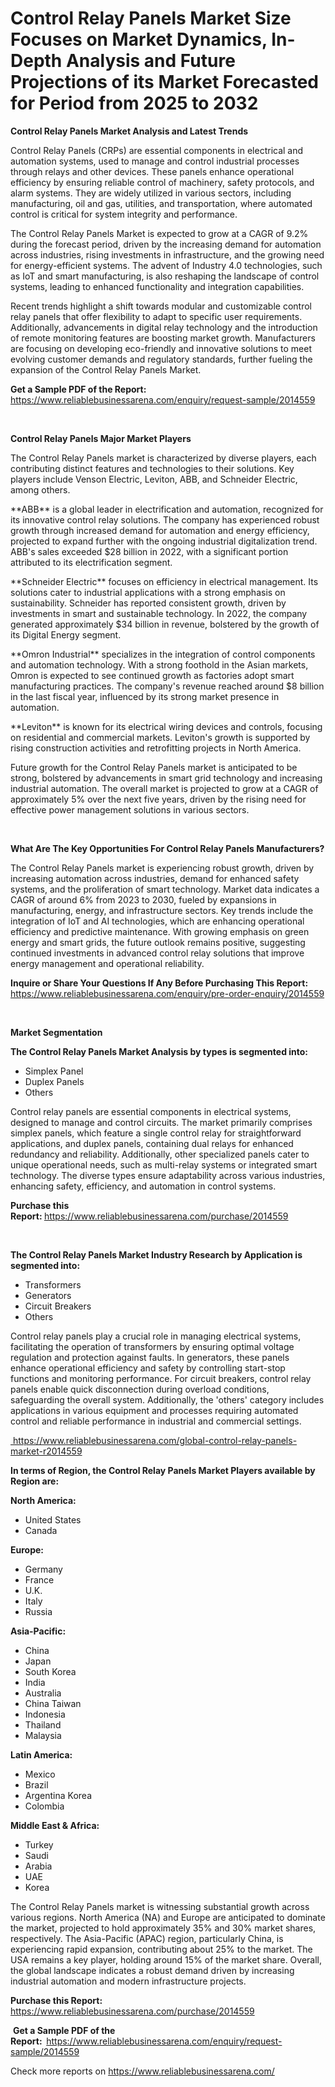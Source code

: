 <p><h1>Control Relay Panels Market Size Focuses on Market Dynamics, In-Depth Analysis and Future Projections of its Market Forecasted for Period from 2025 to 2032</h1></p><p><strong>Control Relay Panels Market Analysis and Latest Trends</strong></p>
<p><p>Control Relay Panels (CRPs) are essential components in electrical and automation systems, used to manage and control industrial processes through relays and other devices. These panels enhance operational efficiency by ensuring reliable control of machinery, safety protocols, and alarm systems. They are widely utilized in various sectors, including manufacturing, oil and gas, utilities, and transportation, where automated control is critical for system integrity and performance.</p><p>The Control Relay Panels Market is expected to grow at a CAGR of 9.2% during the forecast period, driven by the increasing demand for automation across industries, rising investments in infrastructure, and the growing need for energy-efficient systems. The advent of Industry 4.0 technologies, such as IoT and smart manufacturing, is also reshaping the landscape of control systems, leading to enhanced functionality and integration capabilities.</p><p>Recent trends highlight a shift towards modular and customizable control relay panels that offer flexibility to adapt to specific user requirements. Additionally, advancements in digital relay technology and the introduction of remote monitoring features are boosting market growth. Manufacturers are focusing on developing eco-friendly and innovative solutions to meet evolving customer demands and regulatory standards, further fueling the expansion of the Control Relay Panels Market.</p></p>
<p><strong>Get a Sample PDF of the Report:&nbsp;</strong> <a href="https://www.reliablebusinessarena.com/enquiry/request-sample/2014559?utm_campaign=2033&utm_medium=2&utm_source=Github&utm_content=ia&utm_term=29032025&utm_id=control-relay-panels">https://www.reliablebusinessarena.com/enquiry/request-sample/2014559</a></p>
<p>&nbsp;</p>
<p><strong>Control Relay Panels Major Market Players</strong></p>
<p><p>The Control Relay Panels market is characterized by diverse players, each contributing distinct features and technologies to their solutions. Key players include Venson Electric, Leviton, ABB, and Schneider Electric, among others.</p><p>**ABB** is a global leader in electrification and automation, recognized for its innovative control relay solutions. The company has experienced robust growth through increased demand for automation and energy efficiency, projected to expand further with the ongoing industrial digitalization trend. ABB's sales exceeded $28 billion in 2022, with a significant portion attributed to its electrification segment.</p><p>**Schneider Electric** focuses on efficiency in electrical management. Its solutions cater to industrial applications with a strong emphasis on sustainability. Schneider has reported consistent growth, driven by investments in smart and sustainable technology. In 2022, the company generated approximately $34 billion in revenue, bolstered by the growth of its Digital Energy segment.</p><p>**Omron Industrial** specializes in the integration of control components and automation technology. With a strong foothold in the Asian markets, Omron is expected to see continued growth as factories adopt smart manufacturing practices. The company's revenue reached around $8 billion in the last fiscal year, influenced by its strong market presence in automation.</p><p>**Leviton** is known for its electrical wiring devices and controls, focusing on residential and commercial markets. Leviton's growth is supported by rising construction activities and retrofitting projects in North America.</p><p>Future growth for the Control Relay Panels market is anticipated to be strong, bolstered by advancements in smart grid technology and increasing industrial automation. The overall market is projected to grow at a CAGR of approximately 5% over the next five years, driven by the rising need for effective power management solutions in various sectors.</p></p>
<p>&nbsp;</p>
<p><strong>What Are The Key Opportunities For Control Relay Panels Manufacturers?</strong></p>
<p><p>The Control Relay Panels market is experiencing robust growth, driven by increasing automation across industries, demand for enhanced safety systems, and the proliferation of smart technology. Market data indicates a CAGR of around 6% from 2023 to 2030, fueled by expansions in manufacturing, energy, and infrastructure sectors. Key trends include the integration of IoT and AI technologies, which are enhancing operational efficiency and predictive maintenance. With growing emphasis on green energy and smart grids, the future outlook remains positive, suggesting continued investments in advanced control relay solutions that improve energy management and operational reliability.</p></p>
<p><strong>Inquire or Share Your Questions If Any Before Purchasing This Report:</strong> <a href="https://www.reliablebusinessarena.com/enquiry/pre-order-enquiry/2014559?utm_campaign=2033&utm_medium=2&utm_source=Github&utm_content=ia&utm_term=29032025&utm_id=control-relay-panels">https://www.reliablebusinessarena.com/enquiry/pre-order-enquiry/2014559</a></p>
<p>&nbsp;</p>
<p><strong>Market Segmentation</strong></p>
<p><strong>The Control Relay Panels Market Analysis by types is segmented into:</strong></p>
<p><ul><li>Simplex Panel</li><li>Duplex Panels</li><li>Others</li></ul></p>
<p><p>Control relay panels are essential components in electrical systems, designed to manage and control circuits. The market primarily comprises simplex panels, which feature a single control relay for straightforward applications, and duplex panels, containing dual relays for enhanced redundancy and reliability. Additionally, other specialized panels cater to unique operational needs, such as multi-relay systems or integrated smart technology. The diverse types ensure adaptability across various industries, enhancing safety, efficiency, and automation in control systems.</p></p>
<p><strong>Purchase this Report:&nbsp;</strong><a href="https://www.reliablebusinessarena.com/purchase/2014559?utm_campaign=2033&utm_medium=2&utm_source=Github&utm_content=ia&utm_term=29032025&utm_id=control-relay-panels">https://www.reliablebusinessarena.com/purchase/2014559</a></p>
<p>&nbsp;</p>
<p><strong>The Control Relay Panels Market Industry Research by Application is segmented into:</strong></p>
<p><ul><li>Transformers</li><li>Generators</li><li>Circuit Breakers</li><li>Others</li></ul></p>
<p><p>Control relay panels play a crucial role in managing electrical systems, facilitating the operation of transformers by ensuring optimal voltage regulation and protection against faults. In generators, these panels enhance operational efficiency and safety by controlling start-stop functions and monitoring performance. For circuit breakers, control relay panels enable quick disconnection during overload conditions, safeguarding the overall system. Additionally, the 'others' category includes applications in various equipment and processes requiring automated control and reliable performance in industrial and commercial settings.</p></p>
<p><a href="https://www.reliablebusinessarena.com/global-control-relay-panels-market-r2014559?utm_campaign=2033&utm_medium=2&utm_source=Github&utm_content=ia&utm_term=29032025&utm_id=control-relay-panels">&nbsp;https://www.reliablebusinessarena.com/global-control-relay-panels-market-r2014559</a></p>
<p><strong>In terms of Region, the Control Relay Panels Market Players available by Region are:</strong></p>
<p>
    <p> <strong> North America: </strong>
        <ul>
            <li>United States</li>
            <li>Canada</li>
        </ul>
        </p> 
    <p> <strong> Europe: </strong>
        <ul>
            <li>Germany</li>
            <li>France</li>
            <li>U.K.</li>
            <li>Italy</li>
            <li>Russia</li>
        </ul>
        </p> 
    <p> <strong> Asia-Pacific: </strong>
        <ul>
            <li>China</li>
            <li>Japan</li>
            <li>South Korea</li>
            <li>India</li>
            <li>Australia</li>
            <li>China Taiwan</li>
            <li>Indonesia</li>
            <li>Thailand</li>
            <li>Malaysia</li>
        </ul>
        </p> 
    <p> <strong> Latin America: </strong>
        <ul>
            <li>Mexico</li>
            <li>Brazil</li>
            <li>Argentina Korea</li>
            <li>Colombia</li>
        </ul>
        </p> 
    <p> <strong> Middle East & Africa: </strong>
        <ul>
            <li>Turkey</li>
            <li>Saudi</li>
            <li>Arabia</li>
            <li>UAE</li>
            <li>Korea</li>
        </ul>
    </p>
    </p>
<p><p>The Control Relay Panels market is witnessing substantial growth across various regions. North America (NA) and Europe are anticipated to dominate the market, projected to hold approximately 35% and 30% market shares, respectively. The Asia-Pacific (APAC) region, particularly China, is experiencing rapid expansion, contributing about 25% to the market. The USA remains a key player, holding around 15% of the market share. Overall, the global landscape indicates a robust demand driven by increasing industrial automation and modern infrastructure projects.</p></p>
<p><strong>Purchase this Report: </strong><a href="https://www.reliablebusinessarena.com/purchase/2014559?utm_campaign=2033&utm_medium=2&utm_source=Github&utm_content=ia&utm_term=29032025&utm_id=control-relay-panels">https://www.reliablebusinessarena.com/purchase/2014559</a></p>
<p>&nbsp;<strong>Get a Sample PDF of the Report:&nbsp;&nbsp;</strong><a href="https://www.reliablebusinessarena.com/enquiry/request-sample/2014559?utm_campaign=2033&utm_medium=2&utm_source=Github&utm_content=ia&utm_term=29032025&utm_id=control-relay-panels">https://www.reliablebusinessarena.com/enquiry/request-sample/2014559</a></p>
<p><strong></strong></p>
<p>Check more reports on <a href="https://www.reliablebusinessarena.com/?utm_campaign=2033&utm_medium=2&utm_source=Github&utm_content=ia&utm_term=29032025&utm_id=control-relay-panels">https://www.reliablebusinessarena.com/</a></p>